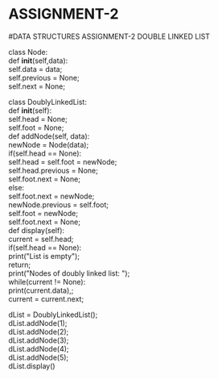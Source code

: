# ASSIGNMENT-2
#DATA STRUCTURES ASSIGNMENT-2 DOUBLE LINKED LIST

class Node:    
    def __init__(self,data):    
        self.data = data;    
        self.previous = None;    
        self.next = None;    
            
class DoublyLinkedList:       
    def __init__(self):    
        self.head = None;    
        self.foot = None;      
    def addNode(self, data):       
        newNode = Node(data);     
        if(self.head == None):    
            self.head = self.foot = newNode;    
            self.head.previous = None;       
            self.foot.next = None;    
        else:    
            self.foot.next = newNode;    
            newNode.previous = self.foot;     
            self.foot = newNode;    
            self.foot.next = None;    
    def display(self):    
        current = self.head;    
        if(self.head == None):    
            print("List is empty");    
            return;    
        print("Nodes of doubly linked list: ");    
        while(current != None):       
            print(current.data),;    
            current = current.next;    
                
dList = DoublyLinkedList();      
dList.addNode(1);    
dList.addNode(2);    
dList.addNode(3);    
dList.addNode(4);    
dList.addNode(5);       
dList.display()
